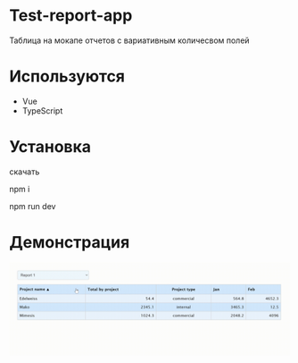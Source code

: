 # Test-report-app

Таблица на мокапе отчетов с вариативным количесвом полей

# Используются 

 - Vue
 - TypeScript

# Установка
скачать 

npm i

npm run dev

# Демонстрация 

![screen gif](Запись_2024-09-06_152016.gif)
